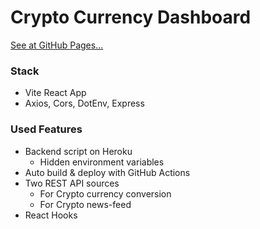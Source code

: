 # Crypto Currency Dashboard

[See at GitHub Pages...](https://mihaelmachulin.github.io/crypto-dashboard/)

### Stack  

- Vite React App
- Axios, Cors, DotEnv, Express

### Used Features

- Backend script on Heroku
  - Hidden environment variables
- Auto build & deploy with GitHub Actions
- Two REST API sources 
  - For Crypto currency conversion
  - For Crypto news-feed
- React Hooks
